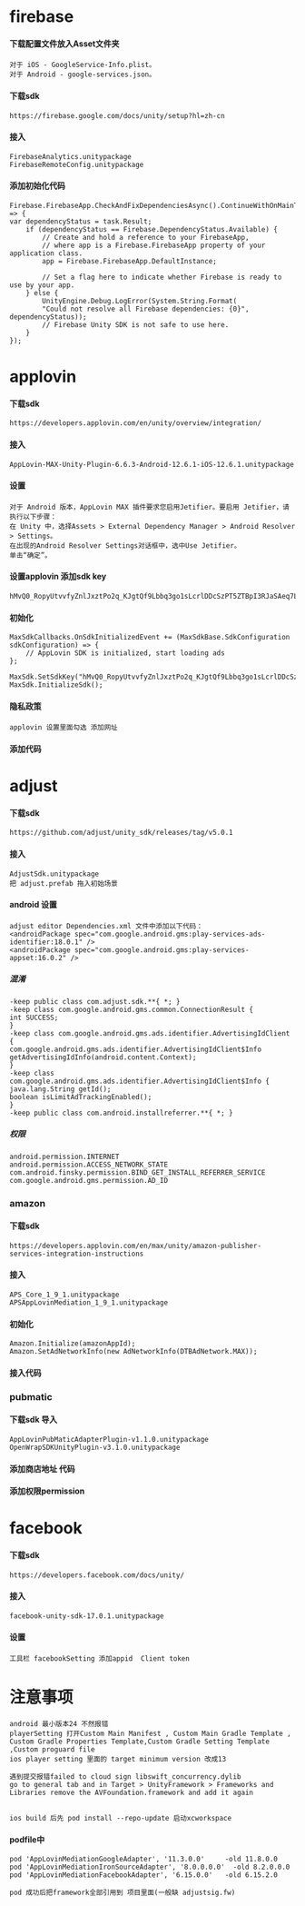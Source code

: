 # firebase
#### 下载配置文件放入Asset文件夹
    对于 iOS - GoogleService-Info.plist。
    对于 Android - google-services.json。
#### 下载sdk 
    https://firebase.google.com/docs/unity/setup?hl=zh-cn
#### 接入
    FirebaseAnalytics.unitypackage
    FirebaseRemoteConfig.unitypackage

#### 添加初始化代码
    Firebase.FirebaseApp.CheckAndFixDependenciesAsync().ContinueWithOnMainThread(task => {
    var dependencyStatus = task.Result;
        if (dependencyStatus == Firebase.DependencyStatus.Available) {
            // Create and hold a reference to your FirebaseApp,
            // where app is a Firebase.FirebaseApp property of your application class.
            app = Firebase.FirebaseApp.DefaultInstance;
    
            // Set a flag here to indicate whether Firebase is ready to use by your app.
        } else {
            UnityEngine.Debug.LogError(System.String.Format(
            "Could not resolve all Firebase dependencies: {0}", dependencyStatus));
            // Firebase Unity SDK is not safe to use here.
        }
    });

# applovin
#### 下载sdk
    https://developers.applovin.com/en/unity/overview/integration/
#### 接入
    AppLovin-MAX-Unity-Plugin-6.6.3-Android-12.6.1-iOS-12.6.1.unitypackage
#### 设置
    对于 Android 版本，AppLovin MAX 插件要求您启用Jetifier。要启用 Jetifier，请执行以下步骤：
    在 Unity 中，选择Assets > External Dependency Manager > Android Resolver > Settings。
    在出现的Android Resolver Settings对话框中，选中Use Jetifier。
    单击“确定”。
#### 设置applovin 添加sdk key
    hMvQ0_RopyUtvvfyZnlJxztPo2q_KJgtQf9Lbbq3go1sLcrlDDcSzPT5ZTBpI3RJaSAeq7LkiHPAX5D06lC7H5
#### 初始化
    MaxSdkCallbacks.OnSdkInitializedEvent += (MaxSdkBase.SdkConfiguration sdkConfiguration) => {
        // AppLovin SDK is initialized, start loading ads
    };

    MaxSdk.SetSdkKey("hMvQ0_RopyUtvvfyZnlJxztPo2q_KJgtQf9Lbbq3go1sLcrlDDcSzPT5ZTBpI3RJaSAeq7LkiHPAX5D06lC7H5");
    MaxSdk.InitializeSdk();
#### 隐私政策
    applovin 设置里面勾选 添加网址
#### 添加代码

# adjust
#### 下载sdk
    https://github.com/adjust/unity_sdk/releases/tag/v5.0.1
#### 接入
    AdjustSdk.unitypackage
    把 adjust.prefab 拖入初始场景
#### android 设置
    adjust editor Dependencies.xml 文件中添加以下代码：
    <androidPackage spec="com.google.android.gms:play-services-ads-identifier:18.0.1" />
    <androidPackage spec="com.google.android.gms:play-services-appset:16.0.2" />
##### 混淆
    -keep public class com.adjust.sdk.**{ *; }
    -keep class com.google.android.gms.common.ConnectionResult {
    int SUCCESS;
    }
    -keep class com.google.android.gms.ads.identifier.AdvertisingIdClient {
    com.google.android.gms.ads.identifier.AdvertisingIdClient$Info getAdvertisingIdInfo(android.content.Context);
    }
    -keep class com.google.android.gms.ads.identifier.AdvertisingIdClient$Info {
    java.lang.String getId();
    boolean isLimitAdTrackingEnabled();
    }
    -keep public class com.android.installreferrer.**{ *; }
##### 权限
    android.permission.INTERNET
    android.permission.ACCESS_NETWORK_STATE
    com.android.finsky.permission.BIND_GET_INSTALL_REFERRER_SERVICE 
    com.google.android.gms.permission.AD_ID

### amazon
#### 下载sdk
    https://developers.applovin.com/en/max/unity/amazon-publisher-services-integration-instructions
#### 接入
    APS_Core_1_9_1.unitypackage
    APSAppLovinMediation_1_9_1.unitypackage
#### 初始化
    Amazon.Initialize(amazonAppId);
    Amazon.SetAdNetworkInfo(new AdNetworkInfo(DTBAdNetwork.MAX));
#### 接入代码

### pubmatic
#### 下载sdk 导入
    AppLovinPubMaticAdapterPlugin-v1.1.0.unitypackage
    OpenWrapSDKUnityPlugin-v3.1.0.unitypackage
#### 添加商店地址 代码
#### 添加权限permission

# facebook
#### 下载sdk
    https://developers.facebook.com/docs/unity/
#### 接入
    facebook-unity-sdk-17.0.1.unitypackage
#### 设置
    工具栏 facebookSetting 添加appid  Client token


# 注意事项

    android 最小版本24 不然报错
    playerSetting 打开Custom Main Manifest , Custom Main Gradle Template , Custom Gradle Properties Template,Custom Gradle Setting Template ,Custom proguard file
    ios player setting 里面的 target minimum version 改成13

    遇到提交报错failed to cloud sign libswift_concurrency.dylib
    go to general tab and in Target > UnityFramework > Frameworks and Libraries remove the AVFoundation.framework and add it again


    ios build 后先 pod install --repo-update 启动xcworkspace
#### podfile中 
    pod 'AppLovinMediationGoogleAdapter', '11.3.0.0'     -old 11.8.0.0
    pod 'AppLovinMediationIronSourceAdapter', '8.0.0.0.0'  -old 8.2.0.0.0
    pod 'AppLovinMediationFacebookAdapter', '6.15.0.0'   -old 6.15.2.0

    pod 成功后把framework全部引用到 项目里面(一般缺 adjustsig.fw)
